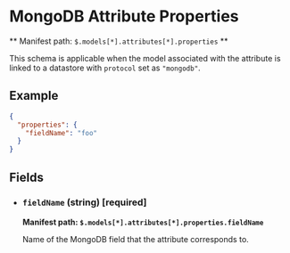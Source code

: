 # MongoDB Attribute Properties

** Manifest path: `$.models[*].attributes[*].properties` **

This schema is applicable when the model associated with the attribute is linked to a datastore with  `protocol` set 
as `"mongodb"`.

## Example

```json  title="MongoDB Attribute properties example"
{
  "properties": {
    "fieldName": "foo"
  }
}
```

## Fields

* ### `fieldName` (string) [required]

    **Manifest path: `$.models[*].attributes[*].properties.fieldName`**

    Name of the MongoDB field that the attribute corresponds to.
